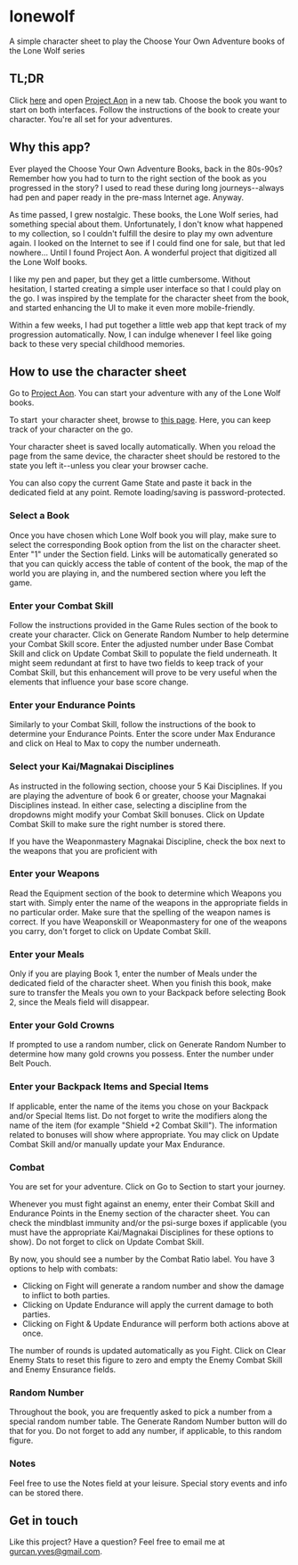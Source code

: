 # lonewolf

A simple character sheet to play the Choose Your Own Adventure books of the Lone Wolf series

## TL;DR

Click [here](http://lonewolf.yvesgurcan.com/build) and open [Project Aon](https://www.projectaon.org/en/Main/Books) in a new tab. Choose the book you want to start on both interfaces. Follow the instructions of the book to create your character. You're all set for your adventures.

## Why this app?

Ever played the Choose Your Own Adventure Books, back in the 80s-90s? Remember how you had to turn to the right section of the book as you progressed in the story? I used to read these during long journeys--always had pen and paper ready in the pre-mass Internet age. Anyway.

As time passed, I grew nostalgic. These books, the Lone Wolf series, had something special about them. Unfortunately, I don't know what happened to my collection, so I couldn't fulfill the desire to play my own adventure again. I looked on the Internet to see if I could find one for sale, but that led nowhere... Until I found Project Aon. A wonderful project that digitized all the Lone Wolf books.

I like my pen and paper, but they get a little cumbersome. Without hesitation, I started creating a simple user interface so that I could play on the go. I was inspired by the template for the character sheet from the book, and started enhancing the UI to make it even more mobile-friendly.

Within a few weeks, I had put together a little web app that kept track of my progression automatically. Now, I can indulge whenever I feel like going back to these very special childhood memories.

## How to use the character sheet

Go to [Project Aon](https://www.projectaon.org/en/Main/Home>). You can start your adventure with any of the Lone Wolf books.

To start  your character sheet, browse to [this page](http://lonewolf.yvesgurcan.com/build). Here, you can keep track of your character on the go.

Your character sheet is saved locally automatically. When you reload the page from the same device, the character sheet should be restored to the state you left it--unless you clear your browser cache.

You can also copy the current Game State and paste it back in the dedicated field at any point. Remote loading/saving is password-protected.

### Select a Book

Once you have chosen which Lone Wolf book you will play, make sure to select the corresponding Book option from the list on the character sheet. Enter "1" under the Section field. Links will be automatically generated so that you can quickly access the table of content of the book, the map of the world you are playing in, and the numbered section where you left the game.

### Enter your Combat Skill

Follow the instructions provided in the Game Rules section of the book to create your character. Click on Generate Random Number to help determine your Combat Skill score. Enter the adjusted number under Base Combat Skill and click on Update Combat Skill to populate the field underneath. It might seem redundant at first to have two fields to keep track of your Combat Skill, but this enhancement will prove to be very useful when the elements that influence your base score change.

### Enter your Endurance Points

Similarly to your Combat Skill, follow the instructions of the book to determine your Endurance Points. Enter the score under Max Endurance and click on Heal to Max to copy the number underneath.

### Select your Kai/Magnakai Disciplines

As instructed in the following section, choose your 5 Kai Disciplines. If you are playing the adventure of book 6 or greater, choose your Magnakai Disciplines instead. In either case, selecting a discipline from the dropdowns might modify your Combat Skill bonuses. Click on Update Combat Skill to make sure the right number is stored there.

If you have the Weaponmastery Magnakai Discipline, check the box next to the weapons that you are proficient with

### Enter your Weapons

Read the Equipment section of the book to determine which Weapons you start with. Simply enter the name of the weapons in the appropriate fields in no particular order. Make sure that the spelling of the weapon names is correct. If you have Weaponskill or Weaponmastery for one of the weapons you carry, don't forget to click on Update Combat Skill.

### Enter your Meals

Only if you are playing Book 1, enter the number of Meals under the dedicated field of the character sheet. When you finish this book, make sure to transfer the Meals you own to your Backpack before selecting Book 2, since the Meals field will disappear.

### Enter your Gold Crowns

If prompted to use a random number, click on Generate Random Number to determine how many gold crowns you possess. Enter the number under Belt Pouch.

### Enter your Backpack Items and Special Items

If applicable, enter the name of the items you chose on your Backpack and/or Special Items list. Do not forget to write the modifiers along the name of the item (for example "Shield +2 Combat Skill"). The information related to bonuses will show where appropriate. You may click on Update Combat Skill and/or manually update your Max Endurance.

### Combat

You are set for your adventure. Click on Go to Section to start your journey.

Whenever you must fight against an enemy, enter their Combat Skill and Endurance Points in the Enemy section of the character sheet. You can check the mindblast immunity and/or the psi-surge boxes if applicable (you must have the appropriate Kai/Magnakai Disciplines for these options to show). Do not forget to click on Update Combat Skill.

By now, you should see a number by the Combat Ratio label. You have 3 options to help with combats:

-   Clicking on Fight will generate a random number and show the damage to inflict to both parties.
-   Clicking on Update Endurance will apply the current damage to both parties.
-   Clicking on Fight & Update Endurance will perform both actions above at once.

The number of rounds is updated automatically as you Fight. Click on Clear Enemy Stats to reset this figure to zero and empty the Enemy Combat Skill and Enemy Ensurance fields.

### Random Number

Throughout the book, you are frequently asked to pick a number from a special random number table. The Generate Random Number button will do that for you. Do not forget to add any number, if applicable, to this random figure.

### Notes

Feel free to use the Notes field at your leisure. Special story events and info can be stored there.

## Get in touch

Like this project? Have a question? Feel free to email me at gurcan.yves@gmail.com.
